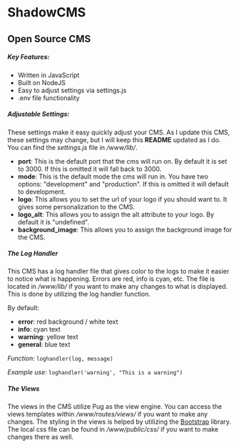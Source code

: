 # ShadowCMS
## Open Source CMS

##### Key Features:

- Written in JavaScript
- Built on NodeJS
- Easy to adjust settings via settings.js
- .env file functionality

##### Adjustable Settings:

These settings make it easy quickly adjust your CMS. As I update this CMS, these settings may change, but I will keep this **README** updated as I do. You can find the *settings.js* file in */www/lib/*.

- **port**: This is the default port that the cms will run on. By default it is set to 3000. If this is omitted it will fall back to 3000.
- **mode**: This is the default mode the cms will run in. You have two options: "development" and "production". If this is omitted it will default to development.
- **logo**: This allows you to set the url of your logo if you should want to. It gives some personalization to the CMS.
- **logo_alt**: This allows you to assign the alt attribute to your logo. By default it is "undefined".
- **background_image**: This allows you to assign the background image for the CMS.


##### The Log Handler

This CMS has a log handler file that gives color to the logs to make it easier to notice what is happening. Errors are red, info is cyan, etc. The file is located in */www/lib/* if you want to make any changes to what is displayed. This is done by utilizing the log handler function.

By default:

- **error**: red background / white text
- **info**: cyan text
- **warning**: yellow text
- **general**: blue text

*Function:*
`loghandler(log, message)`

*Example use:*
`loghandler('warning', "This is a warning")`

##### The Views

The views in the CMS utilize Pug as the view engine. You can access the views templates within */www/routes/views/* if you want to make any changes. The styling in the views is helped by utilizing the [Bootstrap](https://getbootstrap.com/) library. The local css file can be found in */www/public/css/* if you want to make changes there as well.
